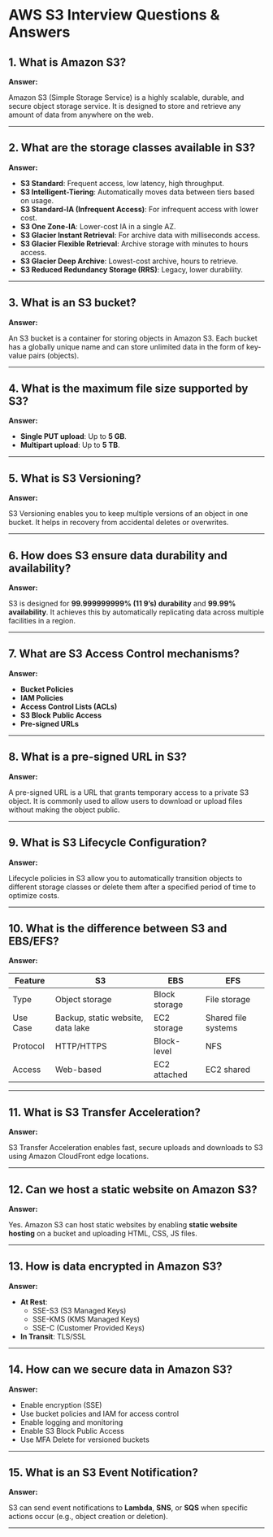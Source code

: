 # AWS S3 Interview Questions & Answers

## 1. What is Amazon S3?

**Answer:**

Amazon S3 (Simple Storage Service) is a highly scalable, durable, and secure object storage service. It is designed to store and retrieve any amount of data from anywhere on the web.

---

## 2. What are the storage classes available in S3?

**Answer:**

- **S3 Standard**: Frequent access, low latency, high throughput.
- **S3 Intelligent-Tiering**: Automatically moves data between tiers based on usage.
- **S3 Standard-IA (Infrequent Access)**: For infrequent access with lower cost.
- **S3 One Zone-IA**: Lower-cost IA in a single AZ.
- **S3 Glacier Instant Retrieval**: For archive data with milliseconds access.
- **S3 Glacier Flexible Retrieval**: Archive storage with minutes to hours access.
- **S3 Glacier Deep Archive**: Lowest-cost archive, hours to retrieve.
- **S3 Reduced Redundancy Storage (RRS)**: Legacy, lower durability.

---

## 3. What is an S3 bucket?

**Answer:**

An S3 bucket is a container for storing objects in Amazon S3. Each bucket has a globally unique name and can store unlimited data in the form of key-value pairs (objects).

---

## 4. What is the maximum file size supported by S3?

**Answer:**

- **Single PUT upload**: Up to **5 GB**.
- **Multipart upload**: Up to **5 TB**.

---

## 5. What is S3 Versioning?

**Answer:**

S3 Versioning enables you to keep multiple versions of an object in one bucket. It helps in recovery from accidental deletes or overwrites.

---

## 6. How does S3 ensure data durability and availability?

**Answer:**

S3 is designed for **99.999999999% (11 9’s) durability** and **99.99% availability**. It achieves this by automatically replicating data across multiple facilities in a region.

---

## 7. What are S3 Access Control mechanisms?

**Answer:**

- **Bucket Policies**
- **IAM Policies**
- **Access Control Lists (ACLs)**
- **S3 Block Public Access**
- **Pre-signed URLs**

---

## 8. What is a pre-signed URL in S3?

**Answer:**

A pre-signed URL is a URL that grants temporary access to a private S3 object. It is commonly used to allow users to download or upload files without making the object public.

---

## 9. What is S3 Lifecycle Configuration?

**Answer:**

Lifecycle policies in S3 allow you to automatically transition objects to different storage classes or delete them after a specified period of time to optimize costs.

---

## 10. What is the difference between S3 and EBS/EFS?

**Answer:**

| Feature | S3 | EBS | EFS |
|--------|----|-----|-----|
| Type | Object storage | Block storage | File storage |
| Use Case | Backup, static website, data lake | EC2 storage | Shared file systems |
| Protocol | HTTP/HTTPS | Block-level | NFS |
| Access | Web-based | EC2 attached | EC2 shared |

---

## 11. What is S3 Transfer Acceleration?

**Answer:**

S3 Transfer Acceleration enables fast, secure uploads and downloads to S3 using Amazon CloudFront edge locations.

---

## 12. Can we host a static website on Amazon S3?

**Answer:**

Yes. Amazon S3 can host static websites by enabling **static website hosting** on a bucket and uploading HTML, CSS, JS files.

---

## 13. How is data encrypted in Amazon S3?

**Answer:**

- **At Rest**:
  - SSE-S3 (S3 Managed Keys)
  - SSE-KMS (KMS Managed Keys)
  - SSE-C (Customer Provided Keys)
- **In Transit**: TLS/SSL

---

## 14. How can we secure data in Amazon S3?

**Answer:**

- Enable encryption (SSE)
- Use bucket policies and IAM for access control
- Enable logging and monitoring
- Enable S3 Block Public Access
- Use MFA Delete for versioned buckets

---

## 15. What is an S3 Event Notification?

**Answer:**

S3 can send event notifications to **Lambda**, **SNS**, or **SQS** when specific actions occur (e.g., object creation or deletion).

---